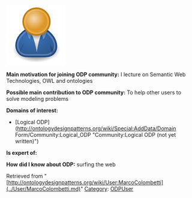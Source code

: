 [![Image:ODPUser.png](../images/a/a6/ODPUser.png)](../Image/ODPUser.png.md "Image:ODPUser.png")




  





__Main motivation for joining ODP community:__ I lecture on Semantic Web Technologies, OWL and ontologies


__Possible main contribution to ODP community:__ To help other users to solve modeling problems


__Domains of interest:__



* [Logical ODP](http://ontologydesignpatterns.org/wiki/Special:AddData/Domain Form/Community:Logical_ODP "Community:Logical ODP (not yet written)")


__Is expert of:__


  

__How did I know about ODP:__ surfing the web






Retrieved from "[http://ontologydesignpatterns.org/wiki/User:MarcoColombetti](../User/MarcoColombetti.md)"
 [Category](http://ontologydesignpatterns.org/wiki/Special:Categories "Special:Categories"): [ODPUser](../Category/ODPUser.md "Category:ODPUser")